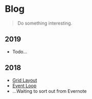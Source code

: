 # Blog
> Do something interesting.

## 2019
* Todo...
## 2018
* [Grid Layout](https://github.com/Holybasil/Blog/issues/1)
* [Event Loop](https://github.com/Holybasil/Blog/issues/2)
* ...Waiting to sort out from Evernote